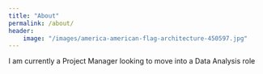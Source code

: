 ```yaml
---
title: "About"
permalink: /about/
header:
    image: "/images/america-american-flag-architecture-450597.jpg"
---
```


I am currently a Project Manager looking to move into a Data Analysis role